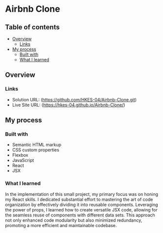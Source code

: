 # Airbnb Clone

## Table of contents

- [Overview](#overview)
  - [Links](#links)
- [My process](#my-process)
  - [Built with](#built-with)
  - [What I learned](#what-i-learned)

## Overview

### Links

- Solution URL: (https://github.com/HKES-04/Airbnb-Clone.git)
- Live Site URL: (https://hkes-04.github.io/Airbnb-Clone/)

## My process

### Built with

- Semantic HTML markup
- CSS custom properties
- Flexbox
- JavaScript
- React
- JSX

### What I learned

In the implementation of this small project, my primary focus was on honing my React skills. I dedicated substantial effort to mastering the art of code organization by effectively dividing it into reusable components. Leveraging the power of props, I learned how to create versatile JSX code, allowing for the seamless reuse of components with different data sets. This approach not only enhanced code modularity but also minimized redundancy, promoting a more efficient and maintainable codebase.
